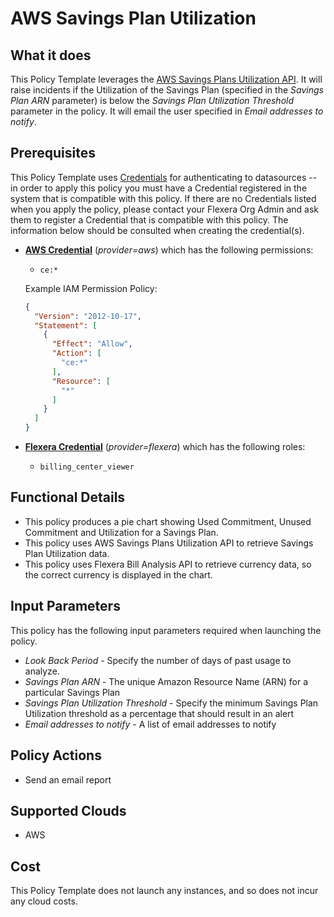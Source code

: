 # AWS Savings Plan Utilization

## What it does

This Policy Template leverages the [AWS Savings Plans Utilization API](https://docs.aws.amazon.com/aws-cost-management/latest/APIReference/API_GetSavingsPlansUtilization.html). It will raise incidents if the Utilization of the Savings Plan (specified in the *Savings Plan ARN* parameter) is below the *Savings Plan Utilization Threshold* parameter in the policy. It will email the user specified in *Email addresses to notify*.

## Prerequisites

This Policy Template uses [Credentials](https://docs.flexera.com/flexera/EN/Automation/ManagingCredentialsExternal.htm) for authenticating to datasources -- in order to apply this policy you must have a Credential registered in the system that is compatible with this policy. If there are no Credentials listed when you apply the policy, please contact your Flexera Org Admin and ask them to register a Credential that is compatible with this policy. The information below should be consulted when creating the credential(s).

- [**AWS Credential**](https://docs.flexera.com/flexera/EN/Automation/ProviderCredentials.htm#automationadmin_1982464505_1121575) (*provider=aws*) which has the following permissions:
  - `ce:*`

  Example IAM Permission Policy:

  ```json
  {
    "Version": "2012-10-17",
    "Statement": [
      {
        "Effect": "Allow",
        "Action": [
          "ce:*"
        ],
        "Resource": [
          "*"
        ]
      }
    ]
  }
  ```

- [**Flexera Credential**](https://docs.flexera.com/flexera/EN/Automation/ProviderCredentials.htm) (*provider=flexera*) which has the following roles:
  - `billing_center_viewer`
  

## Functional Details

- This policy produces a pie chart showing Used Commitment, Unused Commitment and Utilization for a Savings Plan.
- This policy uses AWS Savings Plans Utilization API to retrieve Savings Plan Utilization data.
- This policy uses Flexera Bill Analysis API to retrieve currency data, so the correct currency is displayed in the chart.

## Input Parameters

This policy has the following input parameters required when launching the policy.

- *Look Back Period* - Specify the number of days of past usage to analyze.
- *Savings Plan ARN* - The unique Amazon Resource Name (ARN) for a particular Savings Plan
- *Savings Plan Utilization Threshold* - Specify the minimum Savings Plan Utilization threshold as a percentage that should result in an alert
- *Email addresses to notify* - A list of email addresses to notify

## Policy Actions

- Send an email report

## Supported Clouds

- AWS

## Cost

This Policy Template does not launch any instances, and so does not incur any cloud costs.
